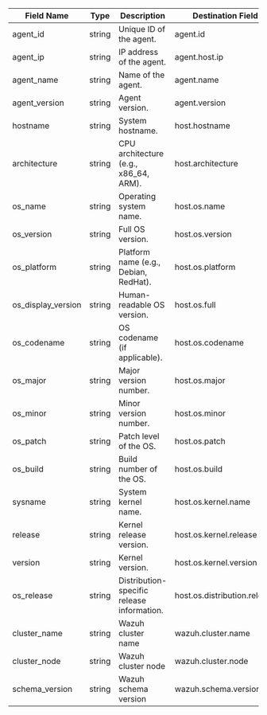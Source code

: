 | Field Name         | Type   | Description                                | Destination Field            | Custom |
|--------------------|--------|--------------------------------------------|------------------------------|--------|
| agent_id           | string | Unique ID of the agent.                    | agent.id                     | FALSE  |
| agent_ip           | string | IP address of the agent.                   | agent.host.ip                | TRUE   |
| agent_name         | string | Name of the agent.                         | agent.name                   | FALSE  |
| agent_version      | string | Agent version.                             | agent.version                | FALSE  |
| hostname           | string | System hostname.                           | host.hostname                | FALSE  |
| architecture       | string | CPU architecture (e.g., x86_64, ARM).      | host.architecture            | FALSE  |
| os_name            | string | Operating system name.                     | host.os.name                 | FALSE  |
| os_version         | string | Full OS version.                           | host.os.version              | FALSE  |
| os_platform        | string | Platform name (e.g., Debian, RedHat).      | host.os.platform             | FALSE  |
| os_display_version | string | Human-readable OS version.                 | host.os.full                 | FALSE  |
| os_codename        | string | OS codename (if applicable).               | host.os.codename             | TRUE   |
| os_major           | string | Major version number.                      | host.os.major                | TRUE   |
| os_minor           | string | Minor version number.                      | host.os.minor                | TRUE   |
| os_patch           | string | Patch level of the OS.                     | host.os.patch                | TRUE   |
| os_build           | string | Build number of the OS.                    | host.os.build                | TRUE   |
| sysname            | string | System kernel name.                        | host.os.kernel.name          | TRUE   |
| release            | string | Kernel release version.                    | host.os.kernel.release       | TRUE   |
| version            | string | Kernel version.                            | host.os.kernel.version       | TRUE   |
| os_release         | string | Distribution-specific release information. | host.os.distribution.release | TRUE   |
| cluster_name       | string | Wazuh cluster name                         | wazuh.cluster.name           | TRUE   |
| cluster_node       | string | Wazuh cluster node                         | wazuh.cluster.node           | TRUE   |
| schema_version     | string | Wazuh schema version                       | wazuh.schema.version         | TRUE   |
